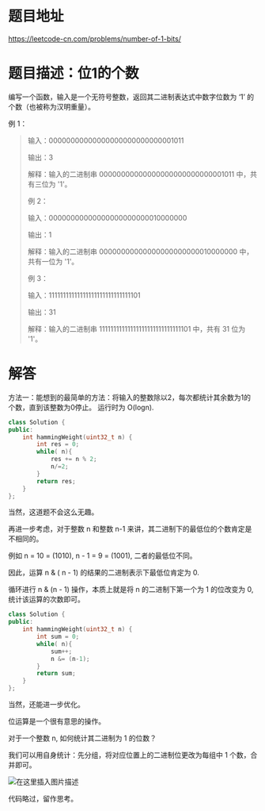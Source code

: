 # 题目地址
https://leetcode-cn.com/problems/number-of-1-bits/

# 题目描述：位1的个数

编写一个函数，输入是一个无符号整数，返回其二进制表达式中数字位数为 ‘1’ 的个数（也被称为汉明重量）。

例 1：
>输入：00000000000000000000000000001011
>
>输出：3
>
>解释：输入的二进制串 00000000000000000000000000001011 中，共有三位为 '1'。
>
>例 2：
>
>输入：00000000000000000000000010000000
>
>输出：1
>
>解释：输入的二进制串 00000000000000000000000010000000 中，共有一位为 '1'。
>
>例 3：
>
>输入：11111111111111111111111111111101
>
>输出：31
>
>解释：输入的二进制串 11111111111111111111111111111101 中，共有 31 位为 '1'。


# 解答

方法一：能想到的最简单的方法：将输入的整数除以2，每次都统计其余数为1的个数，直到该整数为0停止。
运行时为 O(logn).
```cpp
class Solution {
public:
    int hammingWeight(uint32_t n) {
        int res = 0;
        while( n){
            res += n % 2;
            n/=2;
        }
        return res;
    }
};
```

当然，这道题不会这么无趣。

再进一步考虑，对于整数 n 和整数 n-1 来讲，其二进制下的最低位的个数肯定是不相同的。

例如 n = 10 = (1010), n - 1 = 9 = (1001), 二者的最低位不同。

因此，运算 n & ( n - 1) 的结果的二进制表示下最低位肯定为 0. 

循环进行 n & (n - 1) 操作，本质上就是将 n 的二进制下第一个为 1 的位改变为 0, 统计该运算的次数即可。


```cpp
class Solution {
public:
    int hammingWeight(uint32_t n) {
        int sum = 0;
        while( n){
            sum++;
            n &= (n-1);
        }
        return sum;
    }
};
```

当然，还能进一步优化。

位运算是一个很有意思的操作。

对于一个整数 n, 如何统计其二进制为 1 的位数？

我们可以用自身统计：先分组，将对应位置上的二进制位更改为每组中 1 个数，合并即可。

![在这里插入图片描述](https://img-blog.csdnimg.cn/20191225222300722.png)

代码略过，留作思考。
